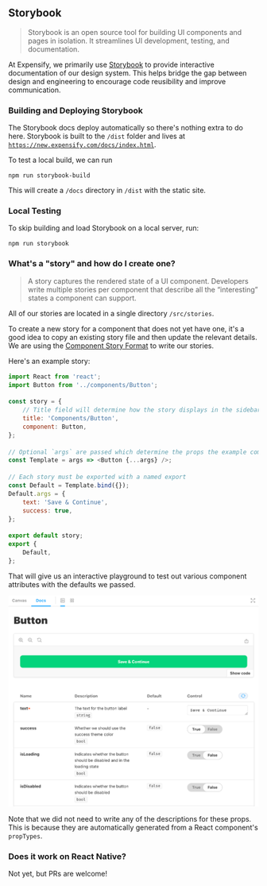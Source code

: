## Storybook

>Storybook is an open source tool for building UI components and pages in isolation. It streamlines UI development, testing, and documentation.

At Expensify, we primarily use [Storybook](https://storybook.js.org/) to provide interactive documentation of our design system. This helps bridge the gap between design and engineering to encourage code reusibility and improve communication.

### Building and Deploying Storybook

The Storybook docs deploy automatically so there's nothing extra to do here. Storybook is built to the `/dist` folder and lives at [`https://new.expensify.com/docs/index.html`](https://new.expensify.com/docs/index.html).

To test a local build, we can run

```shell
npm run storybook-build
```

This will create a `/docs` directory in `/dist` with the static site.

### Local Testing

To skip building and load Storybook on a local server, run:

```shell
npm run storybook
```

### What's a "story" and how do I create one?

>A story captures the rendered state of a UI component. Developers write multiple stories per component that describe all the “interesting” states a component can support.

All of our stories are located in a single directory `/src/stories`.

To create a new story for a component that does not yet have one, it's a good idea to copy an existing story file and then update the relevant details. We are using the [Component Story Format](https://storybook.js.org/docs/react/writing-stories/introduction#component-story-format) to write our stories.

Here's an example story:

```javascript
import React from 'react';
import Button from '../components/Button';

const story = {
	// Title field will determine how the story displays in the sidebar
    title: 'Components/Button',
    component: Button,
};

// Optional `args` are passed which determine the props the example component will have
const Template = args => <Button {...args} />;

// Each story must be exported with a named export
const Default = Template.bind({});
Default.args = {
    text: 'Save & Continue',
    success: true,
};

export default story;
export {
    Default,
};
```

That will give us an interactive playground to test out various component attributes with the defaults we passed.

![Storybook example](/web/storybook-example.png)

Note that we did not need to write any of the descriptions for these props. This is because they are automatically generated from a React component's `propTypes`.

### Does it work on React Native?

Not yet, but PRs are welcome!
